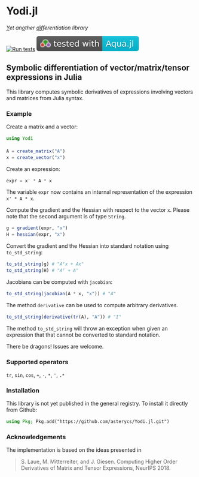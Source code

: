 # Yodi.jl

_<ins>Y</ins>et an<ins>o</ins>ther <ins>di</ins>fferentiation library_

[![Run tests](https://github.com/asterycs/Yodi.jl/actions/workflows/CI.yml/badge.svg)](https://github.com/asterycs/Yodi.jl/actions/workflows/CI.yml)
[![Aqua QA](https://raw.githubusercontent.com/JuliaTesting/Aqua.jl/master/badge.svg)](https://github.com/JuliaTesting/Aqua.jl)

## Symbolic differentiation of vector/matrix/tensor expressions in Julia

This library computes symbolic derivatives of expressions involving vectors and matrices from Julia syntax.

### Example

Create a matrix and a vector:

```julia
using Yodi

A = create_matrix("A")
x = create_vector("x")
```
Create an expression:
```julia
expr = x' * A * x
```
The variable `expr` now contains an internal representation of the expression `x' * A * x`.

Compute the gradient and the Hessian with respect to the vector `x`. Please note that the second argument is of type `String`.
```julia
g = gradient(expr, "x")
H = hessian(expr, "x")
```
Convert the gradient and the Hessian into standard notation using `to_std_string`:
```julia
to_std_string(g) # "Aᵀx + Ax"
to_std_string(H) # "Aᵀ + A"
```

Jacobians can be computed with `jacobian`:

```julia
to_std_string(jacobian(A * x, "x")) # "A"
```

The method `derivative` can be used to compute arbitrary derivatives.

```julia
to_std_string(derivative(tr(A), "A")) # "I"
```
The method `to_std_string` will throw an exception when given an expression that that cannot be converted to
standard notation.

There be dragons! Issues are welcome.

### Supported operators

`tr`, `sin`, `cos`, `+`, `-`, `*`, `'`, `.*`

### Installation

This library is not yet published in the general registry. To install it directly from Github:

```julia
using Pkg; Pkg.add("https://github.com/asterycs/Yodi.jl.git")
```

### Acknowledgements

The implementation is based on the ideas presented in

> S. Laue, M. Mitterreiter, and J. Giesen.
> Computing Higher Order Derivatives of Matrix and Tensor Expressions, NeurIPS 2018.
